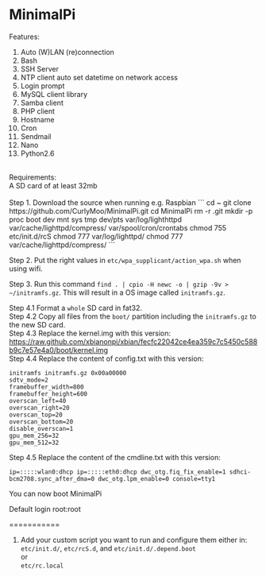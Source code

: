 MinimalPi
=========
Features:<br />
1. Auto (W)LAN (re)connection<br />
2. Bash<br />
3. SSH Server<br />
4. NTP client auto set datetime on network access<br />
5. Login prompt<br />
6. MySQL client library<br />
7. Samba client<br />
8. PHP client<br />
9. Hostname<br />
10. Cron<br />
11. Sendmail<br />
12. Nano<br />
13. Python2.6<br />
<br />
Requirements:<br />
A SD card of at least 32mb<br />
<br />
Step 1. Download the source when running e.g. Raspbian
```
cd ~
git clone https://github.com/CurlyMoo/MinimalPi.git
cd MinimalPi
rm -r .git
mkdir -p proc boot dev mnt sys tmp dev/pts var/log/lighthttpd var/cache/lighttpd/compress/ var/spool/cron/crontabs
chmod 755 etc/init.d/rcS
chmod 777 var/log/lighttpd/
chmod 777 var/cache/lighttpd/compress/
```

Step 2. Put the right values in `etc/wpa_supplicant/action_wpa.sh` when using wifi.

Step 3. Run this command `find . | cpio -H newc -o | gzip -9v > ~/initramfs.gz`. 
This will result in a OS image called `initramfs.gz`.

Step 4.1 Format a `whole` SD card in fat32.<br />
Step 4.2 Copy all files from the `boot/` partition including the `initramfs.gz` to the new SD card.<br />
Step 4.3 Replace the kernel.img with this version:<br />
https://raw.github.com/xbianonpi/xbian/fecfc22042ce4ea359c7c5450c588b9c7e57e4a0/boot/kernel.img<br />
Step 4.4 Replace the content of config.txt with this version:<br />
```
initramfs initramfs.gz 0x00a00000
sdtv_mode=2
framebuffer_width=800
framebuffer_height=600
overscan_left=40
overscan_right=20
overscan_top=20
overscan_bottom=20
disable_overscan=1
gpu_mem_256=32
gpu_mem_512=32
```
Step 4.5 Replace the content of the cmdline.txt with this version:<br />
```
ip=:::::wlan0:dhcp ip=:::::eth0:dhcp dwc_otg.fiq_fix_enable=1 sdhci-bcm2708.sync_after_dma=0 dwc_otg.lpm_enable=0 console=tty1
```

You can now boot MinimalPi

Default login root:root

===========
1) Add your custom script you want to run and configure them either in:<br />
`etc/init.d/`, `etc/rcS.d`, and `etc/init.d/.depend.boot`<br />
or<br />
`etc/rc.local`<br />
